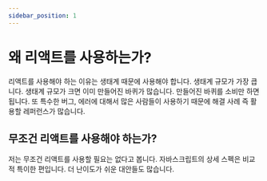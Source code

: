 ```yaml
---
sidebar_position: 1
---
```


# 왜 리액트를 사용하는가?

리액트를 사용해야 하는 이유는 생태계 때문에 사용해야 합니다. 생태계 규모가 가장 큽니다. 생태계 규모가 크면 이미 만들어진 바퀴가 많습니다. 만들어진 바퀴를 소비만 하면 됩니다. 또 특수한 버그, 에러에 대해서 많은 사람들이 사용하기 때문에 해결 사례 즉 활용할 레퍼런스가 많습니다.

## 무조건 리액트를 사용해야 하는가?

저는 무조건 리액트를 사용할 필요는 없다고 봅니다. 자바스크립트의 상세 스펙은 비교적 특이한 편입니다. 더 난이도가 쉬운 대안들도 많습니다.
